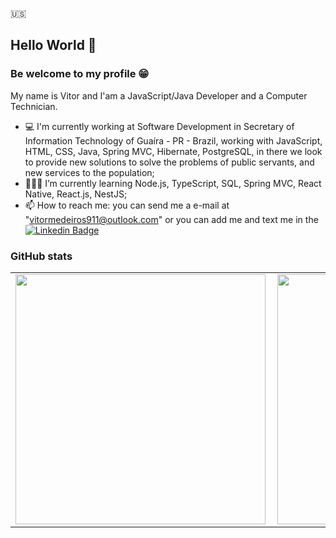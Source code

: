 🇺🇸
## Hello World 👋

### Be welcome to my profile 😁

 My name is Vitor and I'am a JavaScript/Java Developer and a Computer Technician.

- 💻 I'm currently working at Software Development in Secretary of Information Technology of Guaíra - PR - Brazil, working with JavaScript, HTML, CSS, Java, Spring MVC, Hibernate, PostgreSQL, in there we look to provide new solutions to solve the problems of public servants, and new services to the population;
- 👨🏻‍🎓 I’m currently learning Node.js, TypeScript, SQL, Spring MVC, React Native, React.js, NestJS;
- 📫 How to reach me: you can send me a e-mail at "vitormedeiros911@outlook.com" 
or you can add me and text me in the [![Linkedin Badge](https://img.shields.io/badge/-LinkedIn-blue?style=flat-square&logo=Linkedin&logoColor=white&link=https://www.linkedin.com/in/vitormedeiros911/)](https://www.linkedin.com/in/vitormedeiros911/)

### GitHub stats

<center>
<table>
  <tr>
      <td><img width="400px" align="left" src="https://github-readme-stats.vercel.app/api/top-langs/?username=vitormedeiros911&hide=html&layout=compact&theme=dracula" /></td>
      <td><img width="400px" align="left" src="https://github-readme-stats.vercel.app/api?username=vitormedeiros911&theme=monokai" /></td>
  </tr>  
</table>
</center>
